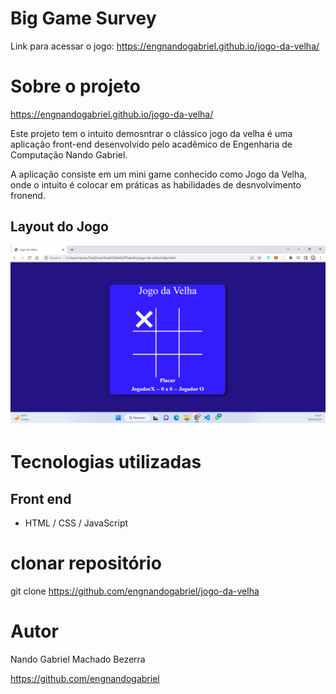 # Big Game Survey 
Link para acessar o jogo: https://engnandogabriel.github.io/jogo-da-velha/

# Sobre o projeto

 https://engnandogabriel.github.io/jogo-da-velha/

Este projeto tem o intuito demosntrar o clássico jogo da velha é uma aplicação front-end desenvolvido pelo acadêmico de Engenharia de Computação Nando Gabriel.

A aplicação consiste em um mini game conhecido como Jogo da Velha, onde o intuito é colocar em práticas as habilidades de desnvolvimento fronend.

## Layout do Jogo
![Tela Principal](https://github.com/engnandogabriel/jogo-da-velha/blob/master/tela-inical.png)


# Tecnologias utilizadas
## Front end
- HTML / CSS / JavaScript

# clonar repositório
git clone https://github.com/engnandogabriel/jogo-da-velha

# Autor

Nando Gabriel Machado Bezerra

https://github.com/engnandogabriel

